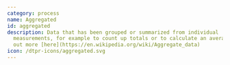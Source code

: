 ```yaml
---
category: process
name: Aggregated
id: aggregated
description: Data that has been grouped or summarized from individual
  measurements, for example to count up totals or to calculate an average. Find
  out more [here](https://en.wikipedia.org/wiki/Aggregate_data)
icon: /dtpr-icons/aggregated.svg
---
```

